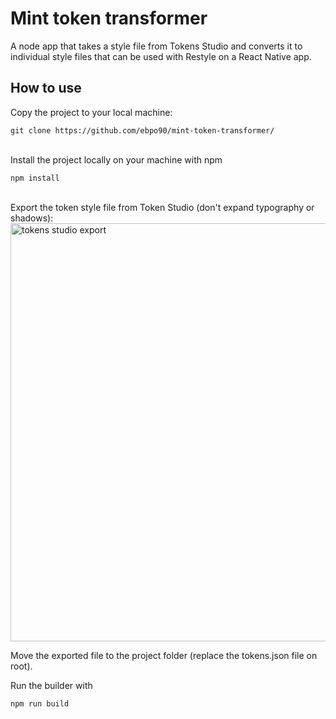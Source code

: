 # Mint token transformer

A node app that takes a style file from Tokens Studio and converts it to individual style files that can be used with Restyle on a React Native app.

## How to use
Copy the project  to your local machine:
```
git clone https://github.com/ebpo90/mint-token-transformer/
```
<br>
Install the project locally on your machine with npm

```
npm install
```
<br>
Export the token style file from Token Studio (don't  expand typography or shadows):
<img width="669" alt="tokens studio export" src="https://user-images.githubusercontent.com/8302985/217918849-073c79df-6dfd-437e-b94e-f700d773c631.png">

Move the exported file to the project folder (replace the tokens.json file on root).

Run the builder with
```
npm run build
```






